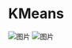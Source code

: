 # KMeans
![图片](https://user-images.githubusercontent.com/62375853/194572782-20dce342-f857-46b9-b872-d6faca911068.png)
![图片](https://user-images.githubusercontent.com/62375853/194573007-5b5c4a9b-7971-413a-832f-ca2da6cdb3c5.png)
